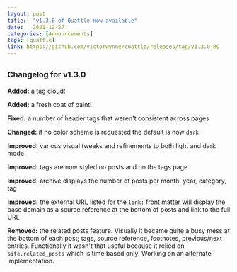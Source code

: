```yaml
---
layout: post
title:  "v1.3.0 of Quattle now available"
date:   2021-12-27
categories: [Announcements]
tags: [quattle]
link: https://github.com/victorwynne/quattle/releases/tag/v1.3.0-RC
---
```


## <small>Changelog for v1.3.0</small>

**Added:** a tag cloud!

**Added:** a fresh coat of paint!

**Fixed:** a number of header tags that weren't consistent across pages

**Changed:** if no color scheme is requested the default is now `dark`

**Improved:** various visual tweaks and refinements to both light and dark mode

**Improved:** tags are now styled on posts and on the tags page

**Improved:** archive displays the number of posts per month, year, category, tag

**Improved:** the external URL listed for the `link:` front matter will display the base domain as a source reference at the bottom of posts and link to the full URL

**Removed:** the related posts feature. Visually it became quite a busy mess at the bottom of each post; tags, source reference, footnotes, previous/next entries. Functionally it wasn't that useful because it relied on `site.related_posts` which is time based only. Working on an alternate implementation.
